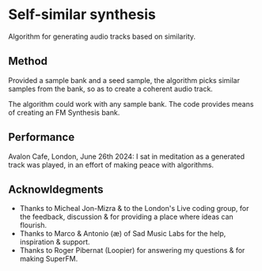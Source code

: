 # Self-similar synthesis
Algorithm for generating audio tracks based on similarity.

## Method
Provided a sample bank and a seed sample, the algorithm picks similar samples from the bank, so as to create a coherent audio track.

The algorithm could work with any sample bank. The code provides means of creating an FM Synthesis bank.

## Performance
Avalon Cafe, London, June 26th 2024: I sat in meditation as a generated track was played, in an effort of making peace with algorithms.

## Acknowldegments
- Thanks to Micheal Jon-Mizra & to the London's Live coding group, for the feedback, discussion & for providing a place where ideas can flourish.
- Thanks to Marco & Antonio (æ) of Sad Music Labs for the help, inspiration & support.
- Thanks to Roger Pibernat (Loopier) for answering my questions & for making SuperFM.
